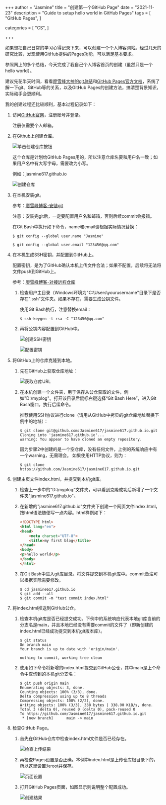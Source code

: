 +++
author = "Jasmine"
title = "创建第一个GitHub Page"
date = "2021-11-23"
description = "Guide to setup hello world in GitHub Pages"
tags = [
    "GitHub Pages",
]

categories = [
    "CS",
]

+++

如果想把自己日常的学习心得记录下来，可以创建一个个人博客网站。经过几天的研究比较，发现使用GitHub提供的Pages功能，可以满足基本要求。

参照网上的多个总结，今天完成了我自己个人博客首页的创建（虽然只是一个hello world）。

建议先花半天时间，看看[廖雪峰大神的git总结](https://www.liaoxuefeng.com/wiki/896043488029600)和[GitHub Pages官方文档](https://pages.github.com/)，系统了解一下git、GitHub等的关系，以及GitHub Pages的创建方法，搞清楚背景知识，实际动手会更顺利。
<!--more-->
我的创建过程还比较顺利，基本过程记录如下：

1. 访问[GitHub官网](https://github.com/)，注册账号并登录。

   注册仅需要个人邮箱。

   

2. 在Github上创建仓库。

   ![单击创建仓库按钮](//jasmine617.github.io/post/images/20211123001.png)

   

   这个仓库是计划给GitHub Pages用的，所以注意仓库名要和用户名一致；如果用户名中有大写字母，需要改为小写。

   例如：jasmine617.github.io

   ![创建仓库](//jasmine617.github.io/post/images/20211123002.png)

   

3. 在本机安装git。

   参考：[廖雪峰博客-安装git](https://www.liaoxuefeng.com/wiki/896043488029600/896067074338496)

   注意：安装完git后，一定要配置用户名和邮箱，否则后续commit会报错。

   在Git Bash中执行如下命令，name和email请根据实际情况替换：

   ```shell
   $ git config --global user.name "Jasmine"
   
   $ git config --global user.email "123456@qq.com"
   ```

   

4. 在本机生成SSH密钥，并配置到GitHub上。

   配置密钥，是为了GitHub确认本机上传文件合法；如果不配置，后续将无法将文件push到GitHub上。

   参考：[廖雪峰博客-对接远程仓库](https://www.liaoxuefeng.com/wiki/896043488029600/896954117292416)

   1. 检查用户主目录（Windows环境为"C:\Users\yourusername"目录下是否存在".ssh"文件夹。如果不存在，需要生成公钥文件。

      使用Git Bash执行，注意替换email：

      ```shell
      $ ssh-keygen -t rsa -C "123456@qq.com"
      ```

   
   2. 再将公钥内容配置到GitHub中。
   
      ![创建SSH密钥](//jasmine617.github.io/post/images/20211123003.png)
      

      ![配置密钥](//jasmine617.github.io/post/images/20211123004.png)
   
   
   
5. 将GitHub上的仓库克隆到本地。

   1. 先在GitHub上获取仓库地址：
   
      ![获取仓库URL](//jasmine617.github.io/post/images/20211123005.png)

      

   2. 在本机创建一个文件夹，用于保存从公仓获取的文件，例如"D:\myplog"。打开该目录后鼠标右键选择“Git Bash Here”，进入Git Bash窗口，执行后续命令。
   
      推荐使用SSH协议进行clone（请用从GitHub中拷贝的git仓库地址替换下例中的地址）：
   
      ```shell
      $ git clone git@github.com:Jasmine617/jasmine617.github.io.git
      Cloning into 'jasmine617.github.io'...
      warning: You appear to have cloned an empty repository.
      ```
      因为步骤2中创建的是一个空仓库，没有任何文件，上例的系统响应中有一个warning，无需理会。
      如果使用HTTP协议，则为：
   
      ```shell
      $ git clone https://github.com/Jasmine617/jasmine617.github.io.git
      ```




6. 创建主页文件index.html，并提交到本机git库。

   1. 检查上一步中的"D:\myplog"文件夹，可以看到克隆成功后新增了一个文件夹"jasmine617.github.io"。

   2. 在新增的"jasmine617.github.io"文件夹下创建一个网页文件index.html，按html语法随便写一点内容。html样例如下：

      ```html
      <!DOCTYPE html>
      <html lang="en">
      <head>
          <meta charset="UTF-8">
          <title>my first blog</title>
      </head>
      <body>
      <p>hello world</p>
      </body>
      </html>
      ```
   
   3. 在Git Bash中进入git库目录。将文件提交到本机git库中。commit备注可以根据实际需要修改。

      ```shell
      $ cd jasmine617.github.io
      $ git add --all
      $ git commit -m "test commit index.html"
      ```
   
   
   
7. 将index.html推送到GitHub公仓。

   1. 检查本机git库是否已经提交成功。下例中的系统响应代表本地git库当前的分支名是main，并且本地已经没有需要commit的文件了（即新创建的index.html已经成功提交到本机git版本库）。

      ```shell
      $ git status
      On branch main
      Your branch is up to date with 'origin/main'.
      
      nothing to commit, working tree clean
      ```
   

   2. 使用如下命令将新增的index.html提交到GitHub公仓，其中main是上个命令中查询到的本机git分支名：

      ```shell
      $ git push origin main
      Enumerating objects: 3, done.
      Counting objects: 100% (3/3), done.
      Delta compression using up to 8 threads
      Compressing objects: 100% (2/2), done.
      Writing objects: 100% (3/3), 338 bytes | 338.00 KiB/s, done.
      Total 3 (delta 0), reused 0 (delta 0), pack-reused 0
      To https://github.com/Jasmine617/jasmine617.github.io.git
       * [new branch]      main -> main
      ```

   

8. 检查GitHub Page。

   1. 首先在GitHub仓库中检查index.html文件是否已经存在。

      ![检查上传结果](//jasmine617.github.io/post/images/20211123006.png	"检查上传结果")
   

   2. 再检查Pages设置是否正确。本例中index.html是上传仓库根目录下的，所以这里设置为root并保存。

      ![页面设置](//jasmine617.github.io/post/images/20211123007.png	"页面设置")
   
   
   3. 打开GitHub Pages页面，如图显示则说明整个配置成功。

      ![创建结果](//jasmine617.github.io/post/images/20211123008.png	"创建结果")

   

   
